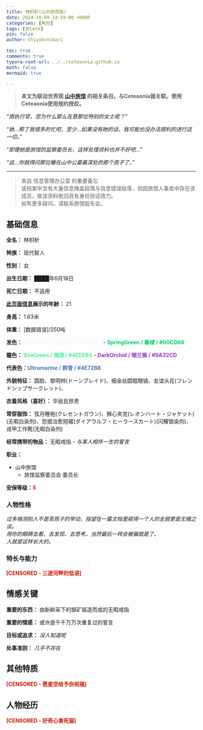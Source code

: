 ```yaml
---
title: 林枳析(山中旅馆版)
date: 2024-10-09 14:59:00 +0800
categories: [角色]
tags: [非Cete]
pin: false
author: ChiyokoYukari

toc: true
comments: true
typora-root-url: ../../ceteaonia.github.io
math: false
mermaid: true

---
```


> **本文为联动世界观 [山中旅馆](https://mount-rain.link/) 的相关条目。与Ceteaonia弱关联。使用Ceteaonia使用规约授权。**



*“雨执行官，您为什么那么在意那位特别的女士呢？”*

*“她…帮了我很多的忙吧，至少…如果没有她的话，我可能也没办法顺利的进行这一切。”*

*“即便她是旅馆的监察委员长，这样处理资料也并不好吧…”*

*“这…你就得问那位睡在山中公墓最深处的那个孩子了。”*

----------

>来自 信息管理办公室 的重要备忘<br>
该档案中含有大量信息掩盖段落与信息错误段落，但因旅馆人事库中存在该成员，故该资料依旧具有身份验证效力。<br>
如有更多疑问，请联系旅馆股东会。

## 基础信息

**全名：** 林枳析

**种族：** 现代智人

**性别：** 女

**出生日期：** ████年6月18日

**死亡日期：** 不适用

**<u>此页面信息</u>展示的年龄：** 21

**身高：** 1.63米

**体重：** [数据错误]/250吨

**发色：** <span style="color:#F8F8FF;font-weight:bold;">GhostWhite / 幽灵白 / #F8F8FF</span> - <span style="color:#00CD66;font-weight:bold;">SpringGreen / 春绿 / #00CD66</span>

**瞳色：** <span style="color:#4EEE94;font-weight:bold;">SeaGreen / 海绿 / #4EEE94</span> - <span style="color:#9A32CD;font-weight:bold;">DarkOrchid / 暗兰紫 / #9A32CD</span>

**代表色：**<span style="color:#4E72B8;font-weight:bold;">Ultramarine / 群青 / #4E72B8</span>

**外貌特征：** 圆脸、黎明辫(ドーンブレイド)、细金丝圆框眼镜、友谊头花(フレンドシップサークレット)、

**衣着风格（喜好）：** 华丽且昂贵

**常穿服饰：** 弦月睡袍(クレセントガウン)、狮心夹克(レオンハート・ジャケット)(无暇白染剂)、恐狼治愈短裙(ダイアウルフ・ヒーラースカート)(闪耀银染剂)、戎甲工作靴(无暇白染剂)

**经常携带的物品：** 无暇戒指 - *与某人相伴一生的誓言*

**职业：**
* 山中旅馆
  * 旅馆监察委员会 委员长

**安保等级：**<span style="color:#cc1b00;font-weight:bold;">5</span>

### 人物性格
*过多揣测别人不是乖孩子的举动，指望在一篇文档里窥得一个人的全貌更是无稽之谈。*<br>
*用你的眼睛去看、去发现、去思考。当然最后一样会被骗就是了。*<br>
*人就是这样长大的。*

### 特长与能力
<span style="color:#cc1b00;font-weight:bold;">[CENSORED - 三途河畔的低语]</span>

## 情感关键
**重要的东西：** 由新鲜采下的银矿锻造而成的无暇戒指

**重要的情感：** 或许是千千万万次重复过的誓言

**目标或追求：** *没人知道呢*

**处事准则：** *几乎不存在*


## 其他特质
<span style="color:#cc1b00;font-weight:bold;">[CENSORED - 愿星空给予你祝福]</span>

## 人物经历
<span style="color:#cc1b00;font-weight:bold;">[CENSORED - 好奇心害死猫]</span>

